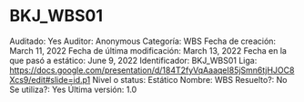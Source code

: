 # BKJ_WBS01

Auditado: Yes
Auditor: Anonymous
Categoría: WBS
Fecha de creación: March 11, 2022
Fecha de última modificación: March 13, 2022
Fecha en la que pasó a estático: June 9, 2022
Identificador: BKJ_WBS01
Liga: https://docs.google.com/presentation/d/184T2fyVqAaaqeI85jSmn6tjHJOC8Xcs9/edit#slide=id.p1
Nivel o status: Estático
Nombre: WBS
Resuelto?: No
Se utiliza?: Yes
Última versión: 1.0